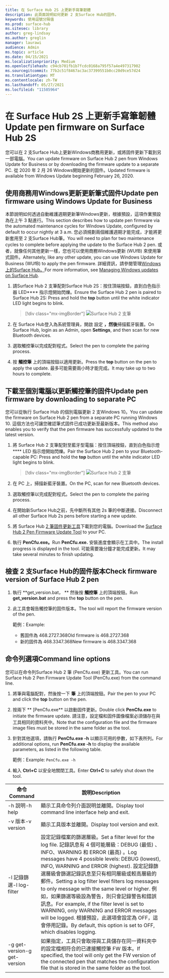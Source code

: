 ```yaml
---
title: 在 Surface Hub 2S 上更新手寫筆韌體
description: 此頁面說明如何更新 2 支Surface Hub的固件。
keywords: 使用逗號分隔值
ms.prod: surface-hub
ms.sitesec: library
author: greg-lindsay
ms.author: greglin
manager: laurawi
audience: Admin
ms.topic: article
ms.date: 04/15/2021
ms.localizationpriority: Medium
ms.openlocfilehash: c94cb701fb1b7fcdc0168a795f57a4e497317902
ms.sourcegitcommit: 77b2c51f8467ac3ac37399551b0cc20d9ce57d24
ms.translationtype: MT
ms.contentlocale: zh-TW
ms.lasthandoff: 05/27/2021
ms.locfileid: "11585964"
---
```

# <a name="update-pen-firmware-on-surface-hub-2s"></a><span data-ttu-id="2bf73-104">在 Surface Hub 2S 上更新手寫筆韌體</span><span class="sxs-lookup"><span data-stu-id="2bf73-104">Update pen firmware on Surface Hub 2S</span></span>

<span data-ttu-id="2bf73-105">您可以在 2 支Surface Hub上更新Windows商務用更新，或將固件更新下載到另一部電腦。</span><span class="sxs-lookup"><span data-stu-id="2bf73-105">You can update firmware on Surface Hub 2 pen from Windows Update for Business or by downloading the firmware update to a separate PC.</span></span> <span data-ttu-id="2bf73-106">從 2020 年 2 月 26 Windows開始更新的固件。</span><span class="sxs-lookup"><span data-stu-id="2bf73-106">Updated firmware is available from Windows Update beginning February 26, 2020.</span></span> 

## <a name="update-pen-firmware-using-windows-update-for-business"></a><span data-ttu-id="2bf73-107">使用商務用Windows更新更新筆式固件</span><span class="sxs-lookup"><span data-stu-id="2bf73-107">Update pen firmware using Windows Update for Business</span></span>

<span data-ttu-id="2bf73-108">本節說明如何透過自動維護週期更新筆Windows更新，根據預設，這項作業預設為在上午 3 點進行。</span><span class="sxs-lookup"><span data-stu-id="2bf73-108">This section describes how to update pen firmware via the automated maintenance cycles for Windows Update, configured by default to occur nightly at 3 a.m.</span></span> <span data-ttu-id="2bf73-109">您必須規劃兩個維護週期才能完成，才能將更新套用至 2 支Surface Hub筆。</span><span class="sxs-lookup"><span data-stu-id="2bf73-109">You will need to plan for two maintenance cycles to complete before applying the update to the Surface Hub 2 pen.</span></span> <span data-ttu-id="2bf73-110">或者，就像任何其他更新一樣，您也可以使用商務Windows更新 (WUfB) 來使用筆式固件。</span><span class="sxs-lookup"><span data-stu-id="2bf73-110">Alternately, like any other update, you can use Windows Update for Business (WUfB) to apply the pen firmware.</span></span> <span data-ttu-id="2bf73-111">詳細資訊，請參閱管理[Windows 上的Surface Hub。](manage-windows-updates-for-surface-hub.md)</span><span class="sxs-lookup"><span data-stu-id="2bf73-111">For more information, see [Managing Windows updates on Surface Hub](manage-windows-updates-for-surface-hub.md).</span></span>

1. <span data-ttu-id="2bf73-112">請Surface Hub 2 支筆配對Surface Hub 2S：按住頂端按鈕，直到白色指示器 LED\*\*\*\* 指示燈開始閃爍。</span><span class="sxs-lookup"><span data-stu-id="2bf73-112">Ensure the Surface Hub 2 pen is paired to Surface Hub 2S: Press and hold the **top** button until the white indicator LED light begins to blink.</span></span>

    > [!div class="mx-imgBorder"]
    > ![Surface Hub 2 支筆](images/sh2-pen-1.png)

2. <span data-ttu-id="2bf73-114">在 Surface Hub登入為系統管理員，開啟 設定 **，然後**掃描藍牙裝置。</span><span class="sxs-lookup"><span data-stu-id="2bf73-114">On Surface Hub, login as an Admin, open **Settings**, and then scan for new Bluetooth devices.</span></span>

3. <span data-ttu-id="2bf73-115">選取觸控筆以完成配對程式。</span><span class="sxs-lookup"><span data-stu-id="2bf73-115">Select the pen to complete the pairing process.</span></span>

4. <span data-ttu-id="2bf73-116">按 **觸控筆** 上的頂端按鈕以適用更新。</span><span class="sxs-lookup"><span data-stu-id="2bf73-116">Press the **top** button on the pen to apply the update.</span></span> <span data-ttu-id="2bf73-117">最多可能需要兩小時才能完成。</span><span class="sxs-lookup"><span data-stu-id="2bf73-117">It may take up to two hours to complete.</span></span>

## <a name="update-pen-firmware-by-downloading-to-separate-pc"></a><span data-ttu-id="2bf73-118">下載至個別電腦以更新觸控筆的固件</span><span class="sxs-lookup"><span data-stu-id="2bf73-118">Update pen firmware by downloading to separate PC</span></span>

<span data-ttu-id="2bf73-119">您可以從執行 Surface Hub 的個別電腦更新 2 支Windows 10。</span><span class="sxs-lookup"><span data-stu-id="2bf73-119">You can update the firmware on Surface Hub 2 pen from a separate PC running Windows 10.</span></span> <span data-ttu-id="2bf73-120">這個方法也可讓您確認筆式固件已成功更新至最新版本。</span><span class="sxs-lookup"><span data-stu-id="2bf73-120">This method also enables you to verify that the pen firmware has successfully updated to the latest version.</span></span>

1. <span data-ttu-id="2bf73-121">將 Surface Hub 2 支筆配對至藍牙型電腦：按住頂端按鈕，直到白色指示燈\*\*\*\* LED 指示燈開始閃爍。</span><span class="sxs-lookup"><span data-stu-id="2bf73-121">Pair the Surface Hub 2 pen to your Bluetooth-capable PC: Press and hold the **top** button until the white indicator LED light begins to blink.</span></span>

    > [!div class="mx-imgBorder"]
    > ![Surface Hub 2 支筆](images/sh2-pen-1.png)

2. <span data-ttu-id="2bf73-123">在 PC 上，掃描新藍牙裝置。</span><span class="sxs-lookup"><span data-stu-id="2bf73-123">On the PC, scan for new Bluetooth devices.</span></span>

3. <span data-ttu-id="2bf73-124">選取觸控筆以完成配對程式。</span><span class="sxs-lookup"><span data-stu-id="2bf73-124">Select the pen to complete the pairing process.</span></span>

4. <span data-ttu-id="2bf73-125">在開始新Surface Hub之前，先中斷所有其他 2s 筆的中斷連接。</span><span class="sxs-lookup"><span data-stu-id="2bf73-125">Disconnect all other Surface Hub 2s pens before starting a new update.</span></span>

5. <span data-ttu-id="2bf73-126">將 Surface Hub [2 筆固件更新工具](https://download.microsoft.com/download/8/3/F/83FD5089-D14E-42E3-AF7C-6FC36F80D347/Pen_Firmware_Tool.zip)下載到您的電腦。</span><span class="sxs-lookup"><span data-stu-id="2bf73-126">Download the [Surface Hub 2 Pen Firmware Update Tool](https://download.microsoft.com/download/8/3/F/83FD5089-D14E-42E3-AF7C-6FC36F80D347/Pen_Firmware_Tool.zip) to your PC.</span></span>

6. <span data-ttu-id="2bf73-127">執行 **PenCfu.exe。**</span><span class="sxs-lookup"><span data-stu-id="2bf73-127">Run **PenCfu.exe.**</span></span> <span data-ttu-id="2bf73-128">安裝進度會顯示在工具中。</span><span class="sxs-lookup"><span data-stu-id="2bf73-128">The install progress is displayed in the tool.</span></span> <span data-ttu-id="2bf73-129">可能需要幾分鐘才能完成更新。</span><span class="sxs-lookup"><span data-stu-id="2bf73-129">It may take several minutes to finish updating.</span></span> 


## <a name="check-firmware-version-of-surface-hub-2-pen"></a><span data-ttu-id="2bf73-130">檢查 2 支Surface Hub的固件版本</span><span class="sxs-lookup"><span data-stu-id="2bf73-130">Check firmware version of Surface Hub 2 pen</span></span>

1. <span data-ttu-id="2bf73-131">執行 \*\*get_version.bat， \*\* 然後按 **觸控筆** 上的頂端按鈕。</span><span class="sxs-lookup"><span data-stu-id="2bf73-131">Run **get_version.bat** and press the **top** button on the pen.</span></span>

2. <span data-ttu-id="2bf73-132">此工具會報告觸控筆的固件版本。</span><span class="sxs-lookup"><span data-stu-id="2bf73-132">The tool will report the firmware version of the pen.</span></span> 

   <span data-ttu-id="2bf73-133">範例：</span><span class="sxs-lookup"><span data-stu-id="2bf73-133">Example:</span></span>
    - <span data-ttu-id="2bf73-134">舊固件為 468.2727.368</span><span class="sxs-lookup"><span data-stu-id="2bf73-134">Old firmware is 468.2727.368</span></span>
    - <span data-ttu-id="2bf73-135">新的固件為 468.3347.368</span><span class="sxs-lookup"><span data-stu-id="2bf73-135">New firmware is 468.3347.368</span></span>

## <a name="command-line-options"></a><span data-ttu-id="2bf73-136">命令列選項</span><span class="sxs-lookup"><span data-stu-id="2bf73-136">Command line options</span></span>

<span data-ttu-id="2bf73-137">您可以在命令列Surface Hub 2 筆 (PenCfu.exe) 更新工具。</span><span class="sxs-lookup"><span data-stu-id="2bf73-137">You can run Surface Hub 2 Pen Firmware Update Tool (PenCfu.exe) from the command line.</span></span>

1. <span data-ttu-id="2bf73-138">將筆與電腦配對，然後按一下 **筆** 上的頂端按鈕。</span><span class="sxs-lookup"><span data-stu-id="2bf73-138">Pair the pen to your PC and click the **top** button on the pen.</span></span>

2. <span data-ttu-id="2bf73-139">按兩下 \*\* [PenCfu.exe\*\* 以啟動固件更新。</span><span class="sxs-lookup"><span data-stu-id="2bf73-139">Double click **PenCfu.exe** to initiate the firmware update.</span></span> <span data-ttu-id="2bf73-140">請注意，設定檔和固件圖像檔案必須儲存在與工具相同的資料夾中。</span><span class="sxs-lookup"><span data-stu-id="2bf73-140">Note that the configuration file and the firmware image files must be stored in the same folder as the tool.</span></span>

3. <span data-ttu-id="2bf73-141">針對其他選項，請執行 **PenCfu.exe -h** 以顯示可用的參數，如下表所列。</span><span class="sxs-lookup"><span data-stu-id="2bf73-141">For additional options, run **PenCfu.exe -h** to display the available parameters, as listed in the following table.</span></span>  

   <span data-ttu-id="2bf73-142">範例：</span><span class="sxs-lookup"><span data-stu-id="2bf73-142">Example:</span></span> `PenCfu.exe -h`

4. <span data-ttu-id="2bf73-143">輸入 **Ctrl+C** 以安全地關閉工具。</span><span class="sxs-lookup"><span data-stu-id="2bf73-143">Enter **Ctrl+C** to safely shut down the tool.</span></span>


| <span data-ttu-id="2bf73-144">命令</span><span class="sxs-lookup"><span data-stu-id="2bf73-144">Command</span></span> | <span data-ttu-id="2bf73-145">說明</span><span class="sxs-lookup"><span data-stu-id="2bf73-145">Description</span></span> |
| -------------- |---------------------------- |
| <span data-ttu-id="2bf73-146">-h 説明</span><span class="sxs-lookup"><span data-stu-id="2bf73-146">-h help</span></span>        | <span data-ttu-id="2bf73-147">顯示工具命令列介面説明並離開。</span><span class="sxs-lookup"><span data-stu-id="2bf73-147">Display tool command line interface help and exit.</span></span> |
| <span data-ttu-id="2bf73-148">-v 版本</span><span class="sxs-lookup"><span data-stu-id="2bf73-148">-v version</span></span>     | <span data-ttu-id="2bf73-149">顯示工具版本並離開。</span><span class="sxs-lookup"><span data-stu-id="2bf73-149">Display tool version and exit.</span></span> |
| <span data-ttu-id="2bf73-150">-l 記錄篩選</span><span class="sxs-lookup"><span data-stu-id="2bf73-150">-l log-filter</span></span>  | <span data-ttu-id="2bf73-151">設定記錄檔案的篩選層級。</span><span class="sxs-lookup"><span data-stu-id="2bf73-151">Set a filter level for the log file.</span></span> <span data-ttu-id="2bf73-152">記錄訊息有 4 個可能層級：DEBUG (最低) 、INFO、WARNING 和 ERROR (最高) 。</span><span class="sxs-lookup"><span data-stu-id="2bf73-152">Log messages have 4 possible levels: DEBUG (lowest), INFO, WARNING and ERROR (highest).</span></span> <span data-ttu-id="2bf73-153">設定記錄篩選層級會篩選記錄訊息至只有相同層級或較高層級的郵件。</span><span class="sxs-lookup"><span data-stu-id="2bf73-153">Setting a log filter level filters log messages to only message with the same level or higher.</span></span> <span data-ttu-id="2bf73-154">例如，如果篩選等級設為警告，則只會記錄警告和錯誤訊息。</span><span class="sxs-lookup"><span data-stu-id="2bf73-154">For example, if the filter level is set to WARNING, only WARNING and ERROR messages will be logged.</span></span> <span data-ttu-id="2bf73-155">根據預設，此選項會設定為 OFF，這會停用記錄。</span><span class="sxs-lookup"><span data-stu-id="2bf73-155">By default, this option is set to OFF, which disables logging.</span></span> |
| <span data-ttu-id="2bf73-156">-g get-version</span><span class="sxs-lookup"><span data-stu-id="2bf73-156">-g get-version</span></span> | <span data-ttu-id="2bf73-157">如果指定，工具只會取得與工具儲存在同一資料夾中的設定檔相符合的已連接觸控筆 FW 版本。</span><span class="sxs-lookup"><span data-stu-id="2bf73-157">If specified, the tool will only get the FW version of the connected pen that matches the configuration file that is stored in the same folder as the tool.</span></span>  |

